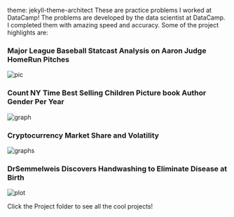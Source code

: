 
theme: jekyll-theme-architect
These are practice problems I worked at DataCamp! The problems are developed by the data scientist at DataCamp. I completed them with amazing speed and accuracy.
Some of the project highlights are:

### Major League Baseball Statcast Analysis on Aaron Judge HomeRun Pitches 

![pic](https://user-images.githubusercontent.com/44904887/56397799-f87e6380-6202-11e9-9e88-3b976acb9e84.png)

### Count NY Time Best Selling Children Picture book Author Gender Per Year

![graph](https://user-images.githubusercontent.com/44904887/56402796-08567180-621c-11e9-9418-4165d96a528f.png)

### Cryptocurrency Market Share and Volatility

![graphs](https://user-images.githubusercontent.com/44904887/56403508-e3afc900-621e-11e9-92ca-cc7523873393.png)

### DrSemmelweis Discovers Handwashing to Eliminate Disease at Birth

![plot](https://user-images.githubusercontent.com/44904887/56403636-82d4c080-621f-11e9-88a5-571d74690c7e.png)

Click the Project folder to see all the cool projects!
